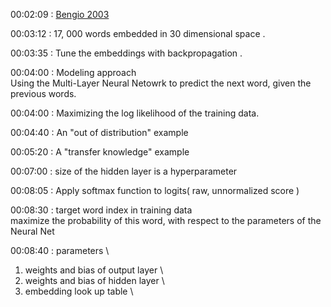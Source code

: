 00:02:09 : [Bengio 2003](https://www.jmlr.org/papers/volume3/bengio03a/bengio03a.pdf)

00:03:12 : 17, 000 words embedded in 30 dimensional space .

00:03:35 : Tune the embeddings with backpropagation .

00:04:00 : Modeling approach \
Using the Multi-Layer Neural Netowrk to predict the next word, given the previous words.

00:04:00 : Maximizing the log likelihood of the training data.

00:04:40 : An "out of distribution" example

00:05:20 : A "transfer knowledge" example

00:07:00 : size of the hidden layer is a hyperparameter

00:08:05 : Apply softmax function to logits( raw, unnormalized score )

00:08:30 : target word index in training data \
maximize the probability of this word, with respect to the parameters of the Neural Net

00:08:40 : parameters \
1. weights and bias of output layer \
2. weights and bias of hidden layer \
3. embedding look up table \
